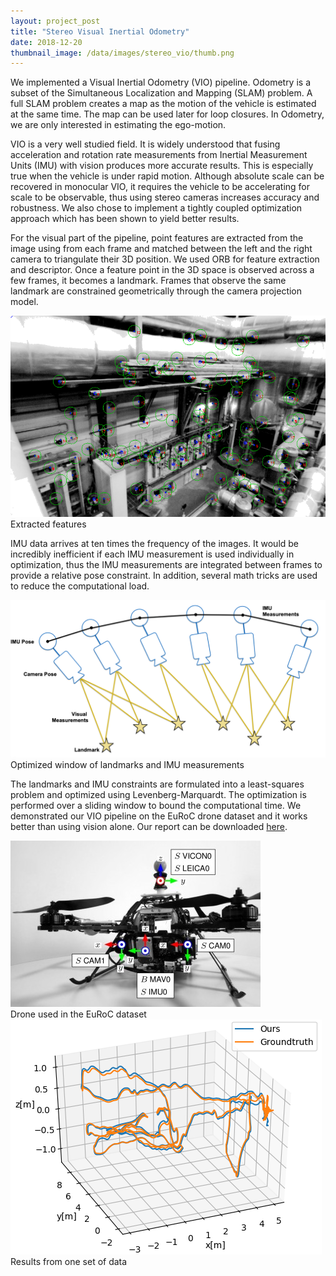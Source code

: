 ```yaml
---
layout: project_post
title: "Stereo Visual Inertial Odometry"
date: 2018-12-20
thumbnail_image: /data/images/stereo_vio/thumb.png
---
```


We implemented a Visual Inertial Odometry (VIO) pipeline. Odometry is a subset of the Simultaneous Localization and Mapping (SLAM) problem. A full SLAM problem creates a map as the motion of the vehicle is estimated at the same time. The map can be used later for loop closures. In Odometry, we are only interested in estimating the ego-motion.

VIO is a very well studied field. It is widely understood that fusing acceleration and rotation rate measurements from Inertial Measurement Units (IMU) with vision produces more accurate results. This is especially true when the vehicle is under rapid motion. Although absolute scale can be recovered in monocular VIO, it requires the vehicle to be accelerating for scale to be observable, thus using stereo cameras increases accuracy and robustness. We also chose to implement a tightly coupled optimization approach which has been shown to yield better results.

For the visual part of the pipeline, point features are extracted from the image using from each frame and matched between the left and the right camera to triangulate their 3D position. We used ORB for feature extraction and descriptor. Once a feature point in the 3D space is observed across a few frames, it becomes a landmark. Frames that observe the same landmark are constrained geometrically through the camera projection model.

<div class="row">
<div class="col-md-8" style="float: none;margin: 0 auto;">
<div class="mbr-figure" style="width: 100%;">
    <img src="/data/images/stereo_vio/extracted_features.png">
    <figcaption class="figure-caption">Extracted features</figcaption>
</div>
</div>
</div>

IMU data arrives at ten times the frequency of the images. It would be incredibly inefficient if each IMU measurement is used individually in optimization, thus the IMU measurements are integrated between frames to provide a relative pose constraint. In addition, several math tricks are used to reduce the computational load.

<div class="row">
<div class="col-md-8" style="float: none;margin: 0 auto;">
<div class="mbr-figure" style="width: 100%;">
    <img src="/data/images/stereo_vio/bundle_adjust.png">
    <figcaption class="figure-caption">Optimized window of landmarks and IMU measurements</figcaption>
</div>
</div>
</div>

The landmarks and IMU constraints are formulated into a least-squares problem and optimized using Levenberg-Marquardt. The optimization is performed over a sliding window to bound the computational time. We demonstrated our VIO pipeline on the EuRoC drone dataset and it works better than using vision alone. Our report can be downloaded <a href="/data/docs/stereo_vio.pdf">here</a>.

<div class="row">
<div class="col-md-8" style="float: none;margin: 0 auto;">
<div class="mbr-figure" style="width: 100%;">
    <img src="/data/images/stereo_vio/test_platform.jpg">
    <figcaption class="figure-caption">Drone used in the EuRoC dataset</figcaption>
</div>
</div>
<div class="col-md-8" style="float: none;margin: 0 auto;">
<div class="mbr-figure" style="width: 100%;">
    <img src="/data/images/stereo_vio/mh01_results.png">
    <figcaption class="figure-caption">Results from one set of data</figcaption>
</div>
</div>
</div>

<br>